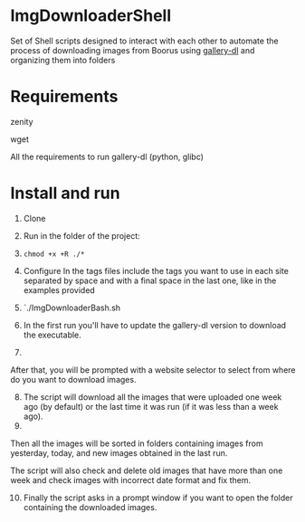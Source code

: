 # ImgDownloaderShell
Set of Shell scripts designed to interact with each other to automate the process of downloading images from Boorus using [gallery-dl](https://github.com/mikf/gallery-dl) and organizing them into folders

# Requirements
zenity

wget

All the requirements to run gallery-dl (python, glibc)

# Install and run
1) Clone

2) Run in the folder of the project:
3) `chmod +x +R ./*`

4) Configure
   In the tags files include the tags you want to use in each site separated by space and with a final space in the last one, like in the examples provided

5) `./ImgDownloaderBash.sh

6) In the first run you'll have to update the gallery-dl version to download the executable.
7) 
After that, you will be prompted with a website selector to select from where do you want to download images.

8) The script will download all the images that were uploaded one week ago (by default) or the last time it was run (if it was less than a week ago).
9) 
Then all the images will be sorted in folders containing images from yesterday, today, and new images obtained in the last run.

The script will also check and delete old images that have more than one week and check images with incorrect date format and fix them.

10) Finally the script asks in a prompt window if you want to open the folder containing the downloaded images.
